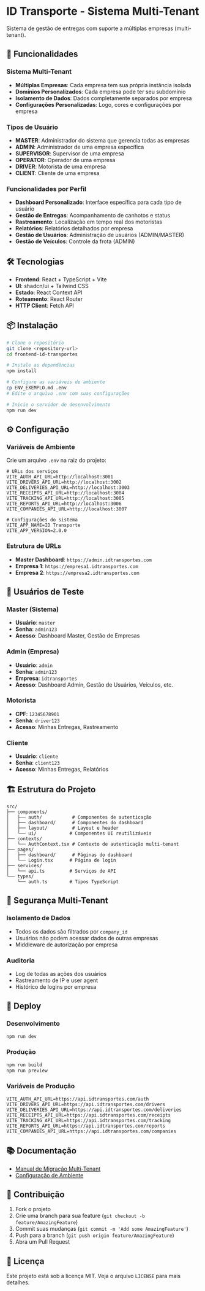 # ID Transporte - Sistema Multi-Tenant

Sistema de gestão de entregas com suporte a múltiplas empresas (multi-tenant).

## 🚀 Funcionalidades

### Sistema Multi-Tenant
- **Múltiplas Empresas**: Cada empresa tem sua própria instância isolada
- **Domínios Personalizados**: Cada empresa pode ter seu subdomínio
- **Isolamento de Dados**: Dados completamente separados por empresa
- **Configurações Personalizadas**: Logo, cores e configurações por empresa

### Tipos de Usuário
- **MASTER**: Administrador do sistema que gerencia todas as empresas
- **ADMIN**: Administrador de uma empresa específica
- **SUPERVISOR**: Supervisor de uma empresa
- **OPERATOR**: Operador de uma empresa
- **DRIVER**: Motorista de uma empresa
- **CLIENT**: Cliente de uma empresa

### Funcionalidades por Perfil
- **Dashboard Personalizado**: Interface específica para cada tipo de usuário
- **Gestão de Entregas**: Acompanhamento de canhotos e status
- **Rastreamento**: Localização em tempo real dos motoristas
- **Relatórios**: Relatórios detalhados por empresa
- **Gestão de Usuários**: Administração de usuários (ADMIN/MASTER)
- **Gestão de Veículos**: Controle da frota (ADMIN)

## 🛠️ Tecnologias

- **Frontend**: React + TypeScript + Vite
- **UI**: shadcn/ui + Tailwind CSS
- **Estado**: React Context API
- **Roteamento**: React Router
- **HTTP Client**: Fetch API

## 📦 Instalação

```bash
# Clone o repositório
git clone <repository-url>
cd frontend-id-transportes

# Instale as dependências
npm install

# Configure as variáveis de ambiente
cp ENV_EXEMPLO.md .env
# Edite o arquivo .env com suas configurações

# Inicie o servidor de desenvolvimento
npm run dev
```

## ⚙️ Configuração

### Variáveis de Ambiente

Crie um arquivo `.env` na raiz do projeto:

```env
# URLs dos serviços
VITE_AUTH_API_URL=http://localhost:3001
VITE_DRIVERS_API_URL=http://localhost:3002
VITE_DELIVERIES_API_URL=http://localhost:3003
VITE_RECEIPTS_API_URL=http://localhost:3004
VITE_TRACKING_API_URL=http://localhost:3005
VITE_REPORTS_API_URL=http://localhost:3006
VITE_COMPANIES_API_URL=http://localhost:3007

# Configurações do sistema
VITE_APP_NAME=ID Transporte
VITE_APP_VERSION=2.0.0
```

### Estrutura de URLs

- **Master Dashboard**: `https://admin.idtransportes.com`
- **Empresa 1**: `https://empresa1.idtransportes.com`
- **Empresa 2**: `https://empresa2.idtransportes.com`

## 👥 Usuários de Teste

### Master (Sistema)
- **Usuário**: `master`
- **Senha**: `admin123`
- **Acesso**: Dashboard Master, Gestão de Empresas

### Admin (Empresa)
- **Usuário**: `admin`
- **Senha**: `admin123`
- **Empresa**: `idtransportes`
- **Acesso**: Dashboard Admin, Gestão de Usuários, Veículos, etc.

### Motorista
- **CPF**: `12345678901`
- **Senha**: `driver123`
- **Acesso**: Minhas Entregas, Rastreamento

### Cliente
- **Usuário**: `cliente`
- **Senha**: `client123`
- **Acesso**: Minhas Entregas, Relatórios

## 🏗️ Estrutura do Projeto

```
src/
├── components/
│   ├── auth/           # Componentes de autenticação
│   ├── dashboard/      # Componentes do dashboard
│   ├── layout/         # Layout e header
│   └── ui/            # Componentes UI reutilizáveis
├── contexts/
│   └── AuthContext.tsx # Contexto de autenticação multi-tenant
├── pages/
│   ├── dashboard/      # Páginas do dashboard
│   └── Login.tsx      # Página de login
├── services/
│   └── api.ts         # Serviços de API
└── types/
    └── auth.ts        # Tipos TypeScript
```

## 🔐 Segurança Multi-Tenant

### Isolamento de Dados
- Todos os dados são filtrados por `company_id`
- Usuários não podem acessar dados de outras empresas
- Middleware de autorização por empresa

### Auditoria
- Log de todas as ações dos usuários
- Rastreamento de IP e user agent
- Histórico de logins por empresa

## 🚀 Deploy

### Desenvolvimento
```bash
npm run dev
```

### Produção
```bash
npm run build
npm run preview
```

### Variáveis de Produção
```env
VITE_AUTH_API_URL=https://api.idtransportes.com/auth
VITE_DRIVERS_API_URL=https://api.idtransportes.com/drivers
VITE_DELIVERIES_API_URL=https://api.idtransportes.com/deliveries
VITE_RECEIPTS_API_URL=https://api.idtransportes.com/receipts
VITE_TRACKING_API_URL=https://api.idtransportes.com/tracking
VITE_REPORTS_API_URL=https://api.idtransportes.com/reports
VITE_COMPANIES_API_URL=https://api.idtransportes.com/companies
```

## 📚 Documentação

- [Manual de Migração Multi-Tenant](MIGRATE_MULTITENANT.MD)
- [Configuração de Ambiente](ENV_EXEMPLO.md)

## 🤝 Contribuição

1. Fork o projeto
2. Crie uma branch para sua feature (`git checkout -b feature/AmazingFeature`)
3. Commit suas mudanças (`git commit -m 'Add some AmazingFeature'`)
4. Push para a branch (`git push origin feature/AmazingFeature`)
5. Abra um Pull Request

## 📄 Licença

Este projeto está sob a licença MIT. Veja o arquivo `LICENSE` para mais detalhes.
